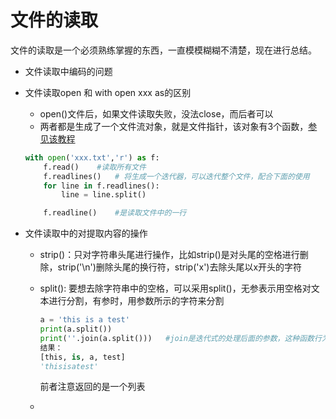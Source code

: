 # 文件的读取
文件的读取是一个必须熟练掌握的东西，一直模模糊糊不清楚，现在进行总结。  
 - 文件读取中编码的问题



 - 文件读取open 和 with open xxx as的区别
    - open()文件后，如果文件读取失败，没法close，而后者可以
    - 两者都是生成了一个文件流对象，就是文件指针，该对象有3个函数，[参见该教程](http://www.runoob.com/python/python-files-io.html)  
    ```python
    with open('xxx.txt','r') as f:
        f.read()    #读取所有文件   
        f.readlines()   # 将生成一个迭代器，可以迭代整个文件，配合下面的使用
        for line in f.readlines():
            line = line.split()

        f.readline()    #是读取文件中的一行
    ```




 - 文件读取中的对提取内容的操作  
   - strip()：只对字符串头尾进行操作，比如strip()是对头尾的空格进行删除，strip('\n')删除头尾的换行符，strip('x')去除头尾以x开头的字符
   - split(): 要想去除字符串中的空格，可以采用split()，无参表示用空格对文本进行分割，有参时，用参数所示的字符来分割  
        ```python 
        a = 'this is a test'  
        print(a.split())
        print(''.join(a.split()))   #join是迭代式的处理后面的参数，这种函数行为在Python中比较常见
        结果：
        [this, is, a, test]
        'thisisatest'
        ```  
     前者注意返回的是一个列表

   - 
